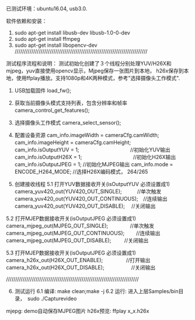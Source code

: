 
已测试环境：ubuntu16.04, usb3.0.

软件依赖和安装：
1. sudo apt-get install libusb-dev  libusb-1.0-0-dev 
2. sudo apt-get install ffmpeg
3. sudo apt-get install libopencv-dev
////////////////////////////////////////////////////////////////////////

测试程序流程和说明：
测试初始化创建了３个线程分别处理YUV/H26X和mjpeg，yuv直接使用opencv显示，Mjpeg保存一张图片到本地，
h26x保存到本地，使用ffplay播放。支持1080p和4K两种模式，参考"选择摄像头工作模式".

1. USB加载固件
load_fw();

2. 获取当前摄像头模式支持列表，包含分辨率和帧率
camera_control_get_features();
　
3. 选择摄像头工作模式
camera_select_sensor();
         
4. 配置设备资源
cam_info.imageWidth   = cameraCfg.camWidth;　
cam_info.imageHeight  = cameraCfg.camHeight;　　
cam_info.isOutputYUV  = 1;　　　　　　　　　　//初始化YUV输出
cam_info.isOutputH26X = 1;　　　　　　　　　　//初始化H26X输出
cam_info.isOutputJPEG = 1;                   //初始化MJPEG输出
cam_info.mode         = ENCODE_H264_MODE;    //选择H26X编码模式， 264/265

5. 创建接收线程
5.1 打开YUV数据接收开关(isOutputYUV 必须设置成1)
    camera_yuv420_out(YUV420_OUT_SINGLE);　　　//单次触发
    camera_yuv420_out(YUV420_OUT_CONTINUOUS);　//连续输出 
	camera_yuv420_out(YUV420_OUT_DISABLE);　   //关闭输出

5.2  打开MJEP数据接收开关(isOutputJPEG 必须设置成1)
   camera_mjpeg_out(MJPEG_OUT_SINGLE); 　　　　//单次触发
   camera_mjpeg_out(MJPEG_OUT_CONTINUOUS); 　　//连续输出
   camera_mjpeg_out(MJPEG_OUT_DISABLE); 　　   //关闭输出

5.3  打开MJEP数据接收开关(isOutputJPEG 必须设置成1)
   camera_h26x_out(H26X_OUT_ENABLE); 　　　　   //打开输出
   camera_h26x_out(H26X_OUT_DISABLE); 　　　　　//关闭输出　

////////////////////////////////////////////////////////////////////////

6. 测试运行
6.1 编译: make clean;make -j
6.2 运行: 进入上层Samples/bin目录，　sudo ./Capturevideo

mjepg:    demo自动保存MJPEG图片
h26x预览: ffplay x_x.h26x




